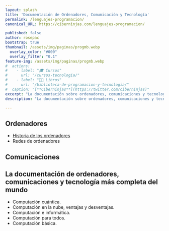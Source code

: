 ```yaml
---
layout: splash
title: 'Documentación de Ordenadores, Comunicación y Tecnología'
permalink: /lenguajes-programacion/
canonical_URL: https://ciberninjas.com/lenguajes-programacion/

published: false
author: rosepac
bootstrap: true
thumbnail: /assets/img/paginas/progmb.webp
  overlay_color: "#000"
  overlay_filter: "0.1"
feature-img: /assets/img/paginas/progmb.webp
#  actions:
#    - label: "🎓 Cursos"
#      url: "/cursos-tecnologia/"
#    - label: "👨‍💻 Libros"
#      url: "/biblioteca-de-programacion-y-tecnologia/"
#  caption: "[**Ciberninjas**](https://twitter.com/ciberninjas)"
excerpt: "La documentación sobre ordenadores, comunicaciones y tecnología más completa del mundo"
description: "La documentación sobre ordenadores, comunicaciones y tecnología más completa del mundo"

---
```


## Ordenadores

- [Historia de los ordenadores](/historia-ordenadores/) <!-- https://www.explainthatstuff.com/historyofcomputers.html -->
- Redes de ordenadores <!-- https://www.explainthatstuff.com/howcomputernetworkswork.html -->
<!-- https://www.explainthatstuff.com/articles_computers.html -->

## Comunicaciones

<!-- https://www.explainthatstuff.com/articles_communications.html -->

## La documentación de ordenadores, comunicaciones y tecnología más completa del mundo 

- Computación cuántica. <!-- https://www.explainthatstuff.com/quantum-computing.html -->
- Computación en la nube, ventajas y desventajas. <!-- https://www.explainthatstuff.com/cloud-computing-introduction.html  -->
- Computación e informática.
- Computación para todos.
- Computación básica.